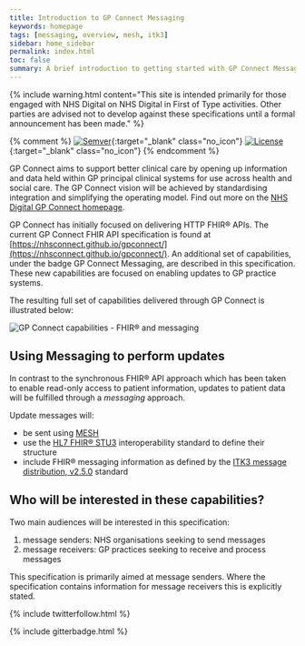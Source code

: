 ```yaml
---
title: Introduction to GP Connect Messaging
keywords: homepage
tags: [messaging, overview, mesh, itk3]
sidebar: home_sidebar
permalink: index.html
toc: false
summary: A brief introduction to getting started with GP Connect Messaging capabilities 
---
```


{% include warning.html content="This site is intended primarily for those engaged with NHS Digital on NHS Digital in First of Type activities. Other parties are advised not to develop against these specifications until a formal announcement has been made." %}

{% comment %}
[![Semver](http://img.shields.io/badge/semver-2.0.0-yellow.svg)](http://semver.org/spec/v2.0.0.html){:target="_blank" class="no_icon"} [![License](http://img.shields.io/:license-apache2-blue.svg)](http://www.apache.org/licenses/LICENSE-2.0.html){:target="_blank" class="no_icon"} 
{% endcomment %}

GP Connect aims to support better clinical care by opening up information and data held within GP principal clinical systems for use across health and social care. The GP Connect vision will be achieved by standardising integration and simplifying the operating model. Find out more on the [NHS Digital GP Connect homepage](https://digital.nhs.uk/services/gp-connect).

GP Connect has initially focused on delivering HTTP FHIR&reg; APIs. The current GP Connect FHIR API specification is found at [https://nhsconnect.github.io/gpconnect/](https://nhsconnect.github.io/gpconnect/). An additional set of capabilities, under the badge GP Connect Messaging, are described in this specification. These new capabilities are focused on enabling updates to GP practice systems. 

The resulting full set of capabilities delivered through GP Connect is illustrated below:

![GP Connect capabilities - FHIR&reg; and messaging]({{site.url}}/images/overview/gpconnect_product_capabilities.png "GP Connect capabilities illustration") 

## Using Messaging to perform updates ##

In contrast to the synchronous FHIR&reg; API approach which has been taken to enable read-only access to patient information, updates to patient data will be fulfilled through a *messaging* approach.

Update messages will:

- be sent using [MESH](https://digital.nhs.uk/services/message-exchange-for-social-care-and-health-mesh "MESH")
- use the [HL7 FHIR&reg; STU3](http://hl7.org/fhir/stu3/index.html) interoperability standard to define their structure
- include FHIR&reg; messaging information as defined by the [ITK3 message distribution, v2.5.0](https://developer.nhs.uk/apis/itk3messagedistribution-2-5-0/) standard


## Who will be interested in these capabilities? ##

Two main audiences will be interested in this specification:

1. message senders: NHS organisations seeking to send messages
2. message receivers: GP practices seeking to receive and process messages

This specification is primarily aimed at message senders. Where the specification contains information for message receivers this is explicitly stated.


{% include twitterfollow.html %}

{% include gitterbadge.html %}

